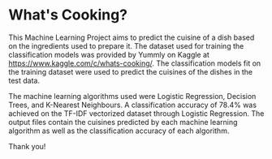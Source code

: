 # What's Cooking?

This Machine Learning Project aims to predict the cuisine of a dish based on the ingredients used to prepare it. 
The dataset used for training the classification models was provided by Yummly on Kaggle at https://www.kaggle.com/c/whats-cooking/.
The classification models fit on the training dataset were used to predict the cuisines of the dishes in the test data.

The machine learning algorithms used were Logistic Regression, Decision Trees, and K-Nearest Neighbours. 
A classification accuracy of 78.4% was achieved on the TF-IDF vectorized dataset through Logistic Regression.
The output files contain the cuisines predicted by each machine learning algorithm as well as the classification accuracy of each algorithm.

Thank you!
